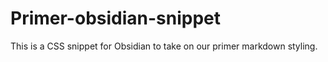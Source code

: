 # Primer-obsidian-snippet
This is a CSS snippet for Obsidian to take on our primer markdown styling.
